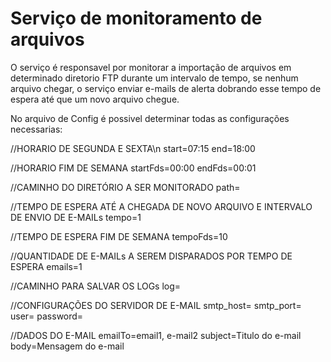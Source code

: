 # Serviço de monitoramento de arquivos
O serviço é responsavel por monitorar a importação de arquivos em determinado diretorio FTP durante um intervalo de tempo, se nenhum arquivo chegar, o serviço enviar e-mails de alerta dobrando esse tempo de espera até que um novo arquivo chegue. 

No arquivo de Config é possivel determinar todas as configurações necessarias:

//HORARIO DE SEGUNDA E SEXTA\n
start=07:15
end=18:00

//HORARIO FIM DE SEMANA
startFds=00:00
endFds=00:01

//CAMINHO DO DIRETÓRIO A SER MONITORADO
path=

//TEMPO DE ESPERA ATÉ A CHEGADA DE NOVO ARQUIVO E INTERVALO DE ENVIO DE E-MAILs
tempo=1

//TEMPO DE ESPERA FIM DE SEMANA
tempoFds=10

//QUANTIDADE DE E-MAILs A SEREM DISPARADOS POR TEMPO DE ESPERA
emails=1

//CAMINHO PARA SALVAR OS LOGs
log=

//CONFIGURAÇÕES DO SERVIDOR DE E-MAIL
smtp_host=
smtp_port=
user=
password=

//DADOS DO E-MAIL
emailTo=email1, e-mail2
subject=Titulo do e-mail
body=Mensagem do e-mail
